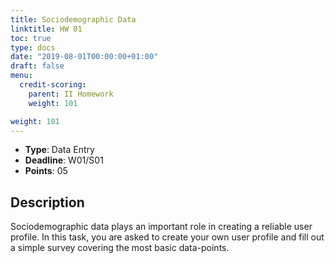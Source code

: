 ```yaml
---
title: Sociodemographic Data
linktitle: HW 01
toc: true
type: docs
date: "2019-08-01T00:00:00+01:00"
draft: false
menu:
  credit-scoring:
    parent: II Homework
    weight: 101

weight: 101
---
```


* **Type**: Data Entry
* **Deadline**: W01/S01
* **Points**: 05

## Description

Sociodemographic data plays an important role in creating a reliable user profile. In this task, you are asked to create your own user profile and fill out a simple survey covering the most basic data-points. 

 


